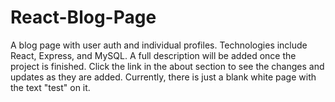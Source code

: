 # React-Blog-Page
A blog page with user auth and individual profiles. Technologies include React, Express, and MySQL. A full description will be added once the project is finished.
Click the link in the about section to see the changes and updates as they are added. Currently, there is just a blank white page with the text "test" on it.
